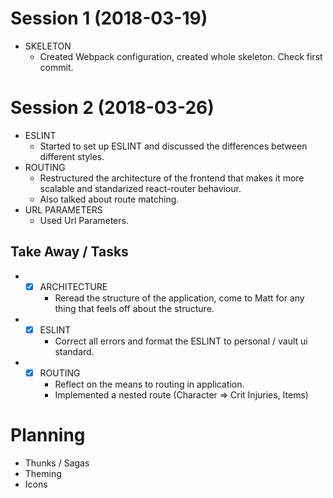 # Session 1 (2018-03-19)

* SKELETON
    * Created Webpack configuration, created whole skeleton. Check first commit.

# Session 2 (2018-03-26)

* ESLINT
    * Started to set up ESLINT and discussed the differences between different styles. 
* ROUTING
    * Restructured the architecture of the frontend that makes it more scalable and standarized react-router behaviour. 
    * Also talked about route matching.
* URL PARAMETERS
    * Used Url Parameters.

## Take Away / Tasks

* - [x] ARCHITECTURE
    * Reread the structure of the application, come to Matt for any thing that feels off about the structure. 
* - [x] ESLINT
    * Correct all errors and format the ESLINT to personal / vault ui standard.
* - [x] ROUTING  
    * Reflect on the means to routing in application.
    * Implemented a nested route (Character => Crit Injuries, Items)

#  Planning

* Thunks / Sagas
* Theming
* Icons

